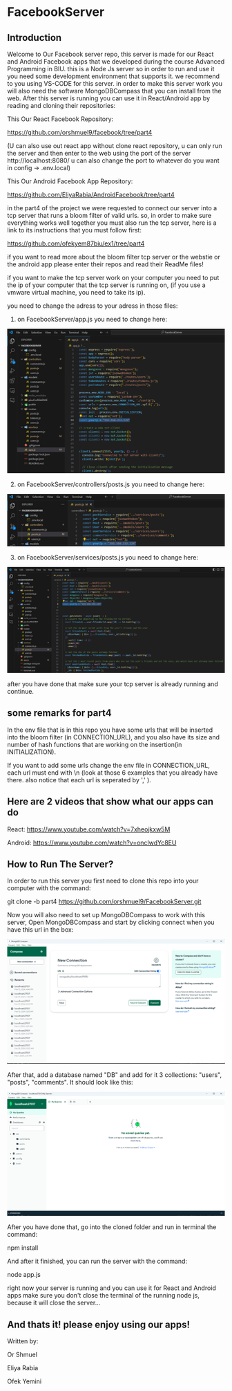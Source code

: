 # FacebookServer

## Introduction

Welcome to Our Facebook server repo, this server is made for our React and Android Facebook apps that we developed during the course
Advanced Programming in BIU. this is a Node Js server so in order to run and use it you need some development environment that supports it. we recommend to you using VS-CODE for this server. in order to make this server work you will also need the software MongoDBCompass that you can install from the web. After this server is running you can use it in React/Android app by reading and cloning their repositories:

This Our React Facebook Repository: 

https://github.com/orshmuel9/facebook/tree/part4

(U can also use out react app without clone react repository, u can only run the server and then enter to the web using the port of the server http://localhost:8080/ u can also change the port to whatever do you want in config -> .env.local)

This Our Android Facebook App Repository: 

https://github.com/EliyaRabia/AndroidFacebook/tree/part4

in the part4 of the project we were requested to connect our server into a tcp server that runs a bloom filter of valid urls.
so, in order to make sure everything works well together you must also run the tcp server,
here is a link to its instructions that you must follow first: 

https://github.com/ofekyem87biu/ex1/tree/part4   

if you want to read more about the bloom filter tcp server or the webstie or the android app please enter their repos and read their ReadMe files!

if you want to make the tcp server work on your computer you need to put the ip of your computer that the tcp server is running on,
(if you use a vmware virtual machine, you need to take its ip).

you need to change the adress to your adress in those files: 

1. on FacebookServer/app.js you need to change here:

![alt text](picsForREADME/app.png)

2. on FacebookServer/controllers/posts.js you need to change here: 

![alt text](picsForREADME/controller.png) 

3. on FacebookServer/services/posts.js you need to change here: 

![alt text](picsForREADME/service.png) 

after you have done that make sure your tcp server is already running and continue. 

## some remarks for part4 

In the env file that is in this repo you have some urls that will be inserted into the bloom filter (in CONNECTION_URL), and you also have its size and number of hash functions that are working on the insertion(in INITIALIZATION). 

If you want to add some urls change the env file in CONNECTION_URL, each url must end with \n (look at those 6 examples that you already have there. also notice that each url is seperated by ',' ). 


## Here are 2 videos that show what our apps can do

React: https://www.youtube.com/watch?v=7xheojkxw5M 

Android: https://www.youtube.com/watch?v=onclwdYc8EU

## How to Run The Server? 

In order to run this server you first need to clone this repo into your computer with the command:

git clone -b part4 https://github.com/orshmuel9/FacebookServer.git 

Now you will also need to set up MongoDBCompass to work with this server, 
Open MongoDBCompass and start by clicking connect when you have this url in the box: 

![connectMongo](picsForREADME/1.png)

After that, add a database named "DB" and add for it 3 collections: "users", "posts", "comments". It should look like this: 

![addDB](picsForREADME/2.png)

After you have done that, go into the cloned folder and run in terminal the command: 

npm install 

And after it finished, you can run the server with the command:

node app.js 

right now your server is running and you can use it for React and Android apps 
make sure you don't close the terminal of the running node js, because it will close the server...

## And thats it! please enjoy using our apps!
Written by:

Or Shmuel 

Eliya Rabia 

Ofek Yemini






